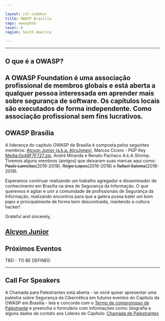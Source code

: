 ```yaml
---

layout: col-sidebar
title: OWASP Brasilia
tags: owaspbsb
level: 0
region: South America

---
```

---------------------
O que é a OWASP?
---------------------
A OWASP Foundation é uma associação profissional de membros globais e está aberta a qualquer pessoa interessada em aprender mais sobre segurança de software. Os capítulos locais são executados de forma independente. Como associação profissional sem fins lucrativos. 
---------------------    
OWASP Brasília
---------------------
A liderança do capítulo OWASP de Brasília é composta pelos seguintes membros: [Alcyon Junior (a.k.a. AlcyJones)](https://www.linkedin.com/in/alcyon/), Marcos Cícero - PGP Key [Media:0x48F7F727.zip](Media:0x48F7F727.zip "wikilink")​, André Miranda e Renato Pacheco A.k.A Shrimp. Tivemos alguns membros (amigos) que deixaram suas marcas aqui como: <s>Paulo Lamellas</s>(2016-2018), <s>Régio Lopes</s>(2016-2018) e <s>Rafael Salema</s>(2018-2019).

Esperamos continuar realizando um trabalho agregador e disseminador de conhecimento em Brasília na área de Segurança da Informação. O que queremos é agitar e unir a comunidade de profissionais de Segurança da Informação, realizando encontros para que a galera possa bater um bom papo e principalmente de forma bem descontraída, mantendo a cultura hacker! 

Grateful and sincerely,
 
[Alcyon Junior](https://www.linkedin.com/in/alcyon/)
---------------------   
Próximos Eventos
---------------------
TBD - TO BE DEFINED

---------------------
Call For Speakers
---------------------
A Chamada para Palestrantes está aberta - se você quiser apresentar uma palestra sobre Segurança da Cibernética em futuros eventos do Capítulo da OWASP em Brasília - leia e concorde com o [Termo de compromisso de Palestrante](https://www.owasp.org/index.php/Speaker_Agreement) e preencha o formulário com informações como: biografia e alguns dados de contato aos Líderes do Capítulo: [Chamada de Palestrantes](https://forms.gle/EMryddqVTmPGUYm58)
